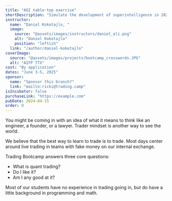 ```yaml
---
title: "AGI table-top exercise"
shortDescription: "Simulate the development of superintelligence in 2027"
instructor:
  name: "Daniel Kokotajlo, "
  image:
    source: "@assets/images/instructors/daniel_eli.png"
    alt: "Daniel Kokotajlo"
    position: "leftish"
  link: "/author/daniel-kokotajlo"
coverImage:
  source: "@assets/images/projects/bootcamp_crosswords.JPG"
  alt: "AIFP TTX"
cost: "By application"
dates: "June 3-5, 2025"
sponsor:
  name: "Sponsor this branch?"
  link: "mailto:ricki@trading.camp"
isIncubator: false
purchaseLink: "https://example.com"
pubDate: 2024-04-15
order: 0
---
```


You might be coming in with an idea of what it means to think like an engineer, a founder, or a lawyer. Trader mindset is another way to see the world.

We believe that the best way to learn to trade is to trade. Most days center around live trading in teams with fake money on our internal exchange.

Trading Bootcamp answers three core questions:
- What is quant trading?
- Do I like it?
- Am I any good at it?

Most of our students have no experience in trading going in, but do have a little background in programming and math. 